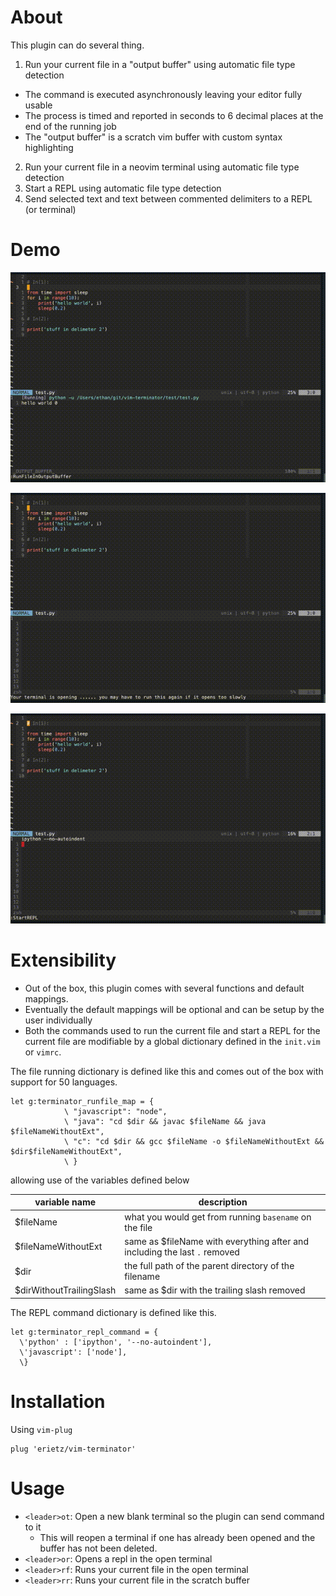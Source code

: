 # About

This plugin can do several thing.

1. Run your current file in a "output buffer" using automatic file type detection 
  - The command is executed asynchronously leaving your editor fully usable
  - The process is timed and reported in seconds to 6 decimal places at the end
  of the running job
  - The "output buffer" is a scratch vim buffer with custom syntax highlighting
2. Run your current file in a neovim terminal using automatic file type detection 
3. Start a REPL using automatic file type detection
4. Send selected text and text between commented delimiters to a REPL (or terminal)

# Demo

![Run current file in output buffer](./media/run_in_output_buffer.gif "Run file in the output buffer")

![Run current file in a neovim terminal](./media/run_in_terminal.gif "Run file in the terminal")

![Send text in delimeter to a new REPL](./media/send_to_repl.gif "Sending text to REPL")

# Extensibility

- Out of the box, this plugin comes with several functions and default mappings.
- Eventually the default mappings will be optional and can be setup by the user
individually
- Both the commands used to run the current file and start a REPL for the current
file are modifiable by a global dictionary defined in the `init.vim` or `vimrc`.

The file running dictionary is defined like this and comes out of the box
with support for 50 languages.

```vim
let g:terminator_runfile_map = {
            \ "javascript": "node",
            \ "java": "cd $dir && javac $fileName && java $fileNameWithoutExt",
            \ "c": "cd $dir && gcc $fileName -o $fileNameWithoutExt && $dir$fileNameWithoutExt",
            \ }
```
allowing use of the variables defined below


| variable name            | description                                                                |
| ---                      | ---                                                                        |
| $fileName                | what you would get from running  `basename` on the file                    |
| $fileNameWithoutExt      | same as $fileName with everything after and including the last `.` removed |
| $dir                     | the full path of the parent directory of the filename                      |
| $dirWithoutTrailingSlash | same as $dir with the trailing slash removed                               |



The REPL command dictionary is defined like this.

```vim
let g:terminator_repl_command = {
  \'python' : ['ipython', '--no-autoindent'],
  \'javascript': ['node'],
  \}
````


# Installation

Using `vim-plug`

```vim
plug 'erietz/vim-terminator'
```

# Usage

- `<leader>ot`: Open a new blank terminal so the plugin can send command to it
  - This will reopen a terminal if one has already been opened and the buffer
  has not been deleted.
- `<leader>or`: Opens a repl in the open terminal
- `<leader>rf`: Runs your current file in the open terminal
- `<leader>rr`: Runs your current file in the scratch buffer
